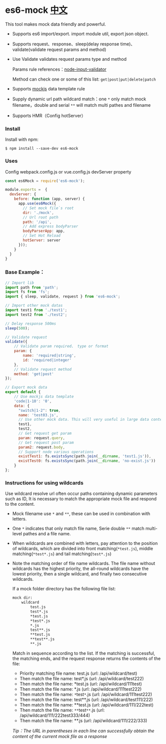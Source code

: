 # es6-mock [中文](./README-CN.md)
This tool makes mock data friendly and powerful.

* Supports es6 import/export. import module util, export json object.
* Supports request、response、sleep(delay response time)、validate(validate request params and method)
* Use Validate validates request params type and method

  Params rule references：[node-input-validator](https://www.npmjs.com/package/node-input-validator)
  
  Method can check one or some of this list: ```get|post|put|delete|patch```
  
* Supports [mockjs](http://mockjs.com/examples.html) data template rule
* Supply dynamic url path wildcard match：one ```*``` only match mock filename，double and serial ```**``` will match multi pathes and filename
* Supports HMR（Config hotServer）

### Install
Install with npm:

`$ npm install --save-dev es6-mock`

### Uses

Config webpack.config.js or vue.config.js devServer property

```javascript
const es6Mock = require('es6-mock');

module.exports =  {
  devServer: {
    before: function (app, server) {
      app.use(es6Mock({
        // Set mock file`s root
        dir: './mock',
        // Url root path 
        path: '/api',
        // Add express bodyParser
        bodyParserApp: app,
        // Set Hot Reload
        hotServer: server
      }));
    }
  }
}
```

### Base Example：

```javascript
// Import lib
import path from 'path';
import fs from 'fs';
import { sleep, validate, request } from 'es6-mock';

// Import other mock datas
import test1 from './test1';
import test2 from './test2';

// Delay response 500ms
sleep(500);

// Validate request 
validate({
    // Validate param required、 type or format
    param: {
        name: 'required|string',
        id: 'required|integer'
    },
    // Validate request method
    method: 'get|post'
});

// Export mock data
export default {
    // Use mockjs data template
    'code|1-10': '0',
    data: {
      "switch|1-2": true,
      name: 'test03.js',
      // Use other mock data. This will very useful in large data content
      test1,
      test2,
      // Get request get param
      param: request.query,
      // Get request post param
      param2: request.body,
      // Support node various operations
      existTest1: fs.existsSync(path.join(__dirname, 'test1.js')),
      existTest0: fs.existsSync(path.join(__dirname, 'no-exist.js'))
    }
};
```


### Instructions for using wildcards

Use wildcard resolve url often occur paths containing dynamic parameters such as ID, 
It is necessary to match the appropriate mock file and respond to the content.

* Mock filename use ```*``` and ```**```, these can be used in combination with letters.
* One ```*``` indicates that only match file name, Serie double ```**``` match multi-level pathes and a file name.
* When wildcards are combined with letters, pay attention to the position of wildcards, which are divided into front matching(```*test.js```), middle matching(```*test*.js```) and tail matching(```test*.js```)
* Note the matching order of file name wildcards. The file name without wildcards has the highest priority, the all-round wildcards have the lowest priority, then a single wildcard, and finally two consecutive wildcards.

  If a mock folder directory has the following file list:
  
    ```html
    mock dir:
        wildcard
            test.js
            test*.js
            *test.js
            *test*.js
            *.js
            test**.js
            **test.js
            **test**.js
            **.js
    ```

  Match in sequence according to the list. If the matching is successful, the matching ends, and the request response returns the contents of the file:
  * Priority matching file name: test.js (url: /api/wildcard/test)
  * Then match the file name: test*.js (url: /api/wildcard/test222)
  * Then match the file name: *test.js (url: /api/wildcard/111test)
  * Then match the file name: *.js (url: /api/wildcard/111test222)
  * Then match the file name: ```*```test```*```.js (url: /api/wildcard/111test222)
  * Then match the file name: test**.js (url: /api/wildcard/test111/222)
  * Then match the file name: **test.js (url: /api/wildcard/111/222test)
  * Then match the file name: ```**```test```**```.js (url: /api/wildcard/111/222test333/444)
  * Then match the file name: **.js (url: /api/wildcard/111/222/333)

  _Tip：The URL in parentheses in each line can successfully obtain the content of the current mock file as a response_
